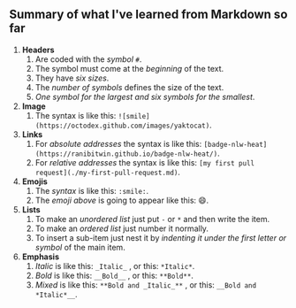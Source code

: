 ## Summary of what I've learned from Markdown so far
1. **Headers**
   1. Are coded with the _symbol_ ``` # ```.
   2. The symbol must come at the _beginning_ of the text.
   3. They have _six sizes_.
   4. The _number of symbols_ defines the size of the text.
   5. _One symbol for the largest and six symbols for the smallest_.
2. **Image**
   1. The syntax is like this: ``` ![smile](https://octodex.github.com/images/yaktocat) ```.
3. **Links**
   1. For _absolute addresses_ the syntax is like this: ``` [badge-nlw-heat](https://ranibitwin.github.io/badge-nlw-heat/) ```.
   2. For _relative addresses_ the syntax is like this: ``` [my first pull request](./my-first-pull-request.md) ```.  
4. **Emojis**
   1. The _syntax_ is like this: ``` :smile: ```. 
   2. The _emoji above_ is going to appear like this: 😄.   
5. **Lists**
   1. To make an _unordered list_ just put ``` - ``` or ``` * ``` and then write the item.
   2. To make an _ordered list_ just number it normally.
   3. To insert a sub-item just nest it by _indenting it under the first letter or symbol_ of the main item.
6. **Emphasis**
   1. _Italic_ is like this: ``` _Italic_ ``` , or this: ``` *Italic* ```.
   2. _Bold_ is like this: ``` __Bold__ ``` , or this: ``` **Bold** ```.
   3. _Mixed_ is like this: ``` **Bold and _Italic_** ``` , or this: ``` __Bold and *Italic*__ ```.
 

